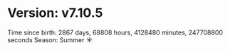 # Version: v7.10.5
Time since birth: 2867 days, 68808 hours, 4128480 minutes, 247708800 seconds
Season: Summer ☀️
